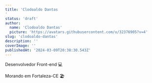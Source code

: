 ```yaml
---
title: 'Clodoaldo Dantas
'
status: 'draft'
author:
  name: 'Clodoaldo Dantas'
  picture: 'https://avatars.githubusercontent.com/u/32376905?v=4'
slug: 'clodoaldo-dantas'
description: ''
coverImage: ''
publishedAt: '2024-03-09T20:38:30.543Z'
---
```


Desenvolvedor Front-end 💻

Morando em Fortaleza-CE 🏖️